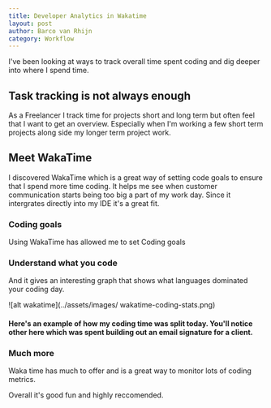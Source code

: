 ```yaml
---
title: Developer Analytics in Wakatime
layout: post
author: Barco van Rhijn
category: Workflow
---
```


I've been looking at ways to track overall time spent coding and dig deeper into where I spend time. 

## Task tracking is not always enough
As a Freelancer I track time for projects short and long term but often feel that I want to get an overview. Especially when I'm working a few short term projects along side my longer term project work.

## Meet WakaTime
I discovered WakaTime which is a great way of setting code goals to ensure that I spend more time coding. It helps me see when customer communication starts being too big a part of my work day. Since it intergrates directly into my IDE it's a great fit.

### Coding goals
Using WakaTime has allowed me to set Coding goals 

### Understand what you code
And it gives an interesting graph that shows what languages dominated your coding day.

![alt wakatime](../assets/images/
wakatime-coding-stats.png)
#### Here's an example of how my coding time was split today. You'll notice other here which was spent building out an email signature for a client.

### Much more
Waka time has much to offer and is a great way to monitor lots of coding metrics.

Overall it's good fun and highly reccomended.